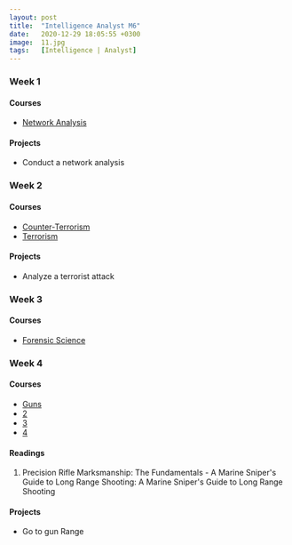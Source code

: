 ```yaml
---
layout: post
title:  "Intelligence Analyst M6"
date:   2020-12-29 18:05:55 +0300
image:  11.jpg
tags:   [Intelligence | Analyst]
---
```

### Week 1
#### Courses
* [Network Analysis](https://www.coursera.org/learn/social-network-analysis)


#### Projects
- Conduct a network analysis

### Week 2
#### Courses
* [Counter-Terrorism](https://www.coursera.org/learn/countering-terror-violent-extremism)
* [Terrorism](https://www.coursera.org/learn/terrorism)

#### Projects
- Analyze a terrorist attack

### Week 3
#### Courses
* [Forensic Science](https://www.coursera.org/learn/forensic-science)

### Week 4
#### Courses
* [Guns](https://www.coursera.org/learn/gun-violence)
* [2](https://fas.org/irp/doddir/army/tc3-22-9.pdf)
* [3](https://fas.org/irp/doddir/army/tc3-23-35.pdf)
* [4](https://www.gungoddess.com/blogs/troubleshooting/target-analysis-charts)

#### Readings
1. Precision Rifle Marksmanship: The Fundamentals - A Marine Sniper's Guide to Long Range Shooting: A Marine Sniper's Guide to Long Range Shooting

#### Projects
- Go to gun Range

[jekyll-docs]: https://jekyllrb.com/docs/home
[jekyll-gh]:   https://github.com/jekyll/jekyll
[jekyll-talk]: https://talk.jekyllrb.com/
